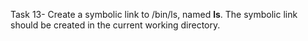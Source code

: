 Task 13- Create a symbolic link to /bin/ls, named __ls__. The symbolic link should be created in the current working directory.
